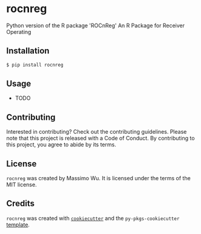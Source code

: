 # rocnreg

Python version of the R package 'ROCnReg' An R Package for Receiver Operating

## Installation

```bash
$ pip install rocnreg
```

## Usage

- TODO

## Contributing

Interested in contributing? Check out the contributing guidelines. Please note that this project is released with a Code of Conduct. By contributing to this project, you agree to abide by its terms.

## License

`rocnreg` was created by Massimo Wu. It is licensed under the terms of the MIT license.

## Credits

`rocnreg` was created with [`cookiecutter`](https://cookiecutter.readthedocs.io/en/latest/) and the `py-pkgs-cookiecutter` [template](https://github.com/py-pkgs/py-pkgs-cookiecutter).
